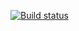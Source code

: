 [![Build status](https://ci.appveyor.com/api/projects/status/0lapqvp6d8jnc9xm?svg=true)](https://ci.appveyor.com/project/KarinaNM27/aqa-code1)